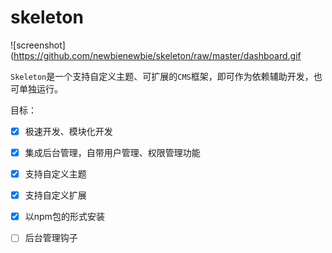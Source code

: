 

# skeleton

![screenshot](https://github.com/newbienewbie/skeleton/raw/master/dashboard.gif

`Skeleton`是一个支持自定义主题、可扩展的`CMS`框架，即可作为依赖辅助开发，也可单独运行。

目标：

- [x] 极速开发、模块化开发
- [x] 集成后台管理，自带用户管理、权限管理功能
- [x] 支持自定义主题
- [x] 支持自定义扩展
- [x] 以npm包的形式安装
- [ ] 后台管理钩子


